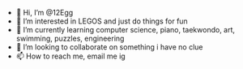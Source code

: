 - 👋 Hi, I’m @12Egg
- 👀 I’m interested in LEGOS and just do things for fun
- 🌱 I’m currently learning computer science, piano, taekwondo, art, swimming, puzzles, engineering
- 💞️ I’m looking to collaborate on something i have no clue
- 📫 How to reach me, email me ig 

<!---
12Egg/12Egg is a ✨ special ✨ repository because its `README.md` (this file) appears on your GitHub profile.
You can click the Preview link to take a look at your changes.
--->
